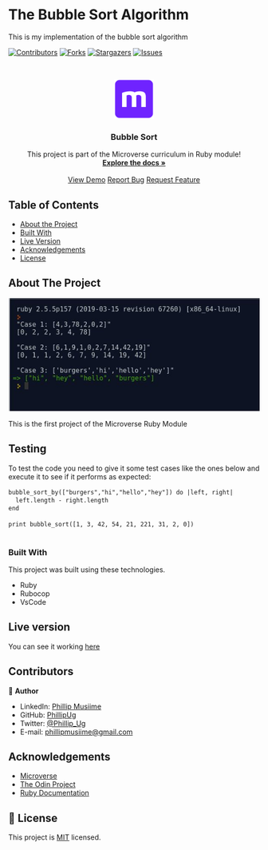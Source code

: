 # The Bubble Sort Algorithm 
This is my implementation of the bubble sort algorithm

<!--
*** Thanks for checking out this README Template. If you have a suggestion that would
*** make this better, please fork the repo and create a pull request or simply open
*** an issue with the tag "enhancement".
*** Thanks again! Now go create something AMAZING! :D
-->

<!-- PROJECT SHIELDS -->
<!--
*** I'm using markdown "reference style" links for readability.
*** Reference links are enclosed in brackets [ ] instead of parentheses ( ).
*** See the bottom of this document for the declaration of the reference variables
*** for contributors-url, forks-url, etc. This is an optional, concise syntax you may use.
*** https://www.markdownguide.org/basic-syntax/#reference-style-links
-->
[![Contributors][contributors-shield]][contributors-url]
[![Forks][forks-shield]][forks-url]
[![Stargazers][stars-shield]][stars-url]
[![Issues][issues-shield]][issues-url]

<!-- PROJECT LOGO -->
<br />
<p align="center">
  <a href="https://github.com/PhillipUg/bubble-sort">
    <img src="images/microverse.png" alt="Logo" width="80" height="80">
  </a>

  <h3 align="center">Bubble Sort</h3>

  <p align="center">
    This project is part of the Microverse curriculum in Ruby module!
    <br />
    <a href="https://github.com/PhillipUg/bubble-sort"><strong>Explore the docs »</strong></a>
    <br />
    <br />
    <a href="https://repl.it/@PhillipUg/bubble-sort">View Demo</a>
    <a href="https://github.com/PhillipUg/bubble-sort/issues">Report Bug</a>
    <a href="https://github.com/PhillipUg/bubble-sort/issues">Request Feature</a>
  </p>
</p>

<!-- TABLE OF CONTENTS -->
## Table of Contents

* [About the Project](#about-the-project)
* [Built With](#built-with)
* [Live Version](#live-version)
* [Acknowledgements](#acknowledgements)
* [License](#license)

<!-- ABOUT THE PROJECT -->
## About The Project

[![Product Name Screen Shot][product-screenshot]](https://repl.it/@PhillipUg/bubble-sort)

This is the first project of the Microverse Ruby Module

<!-- ABOUT THE PROJECT -->
## Testing

To test the code you need to give it some test cases like the ones below and execute it to see if it performs as expected: 

```
bubble_sort_by(["burgers","hi","hello","hey"]) do |left, right|
  left.length - right.length
end

print bubble_sort([1, 3, 42, 54, 21, 221, 31, 2, 0])


```

### Built With
This project was built using these technologies.
* Ruby
* Rubocop
* VsCode

<!-- LIVE VERSION -->
## Live version

You can see it working [here](https://repl.it/@PhillipUg/bubble-sort)

<!-- CONTACT -->
## Contributors


:bust_in_silhouette: **Author**

- LinkedIn: [Phillip Musiime](https://www.linkedin.com/in/phillip-musiime-74657019a/)
- GitHub: [PhillipUg](https://github.com/PhillipUg)
- Twitter: [@Phillip_Ug](https://twitter.com/Phillip_Ug)
- E-mail: phillipmusiime@gmail.com


<!-- ACKNOWLEDGEMENTS -->
## Acknowledgements
* [Microverse](https://www.microverse.org/)
* [The Odin Project](https://www.theodinproject.com/)
* [Ruby Documentation](https://www.ruby-lang.org/en/documentation/)

<!-- MARKDOWN LINKS & IMAGES -->
<!-- https://www.markdownguide.org/basic-syntax/#reference-style-links -->
[contributors-shield]: https://img.shields.io/github/contributors/PhillipUg/bubble-sort.svg?style=flat-square
[contributors-url]: https://github.com/PhillipUg/bubble-sort/graphs/contributors
[forks-shield]: https://img.shields.io/github/forks/PhillipUg/bubble-sort.svg?style=flat-square
[forks-url]: https://github.com/PhillipUg/bubble-sort/network/members
[stars-shield]: https://img.shields.io/github/stars/PhillipUg/bubble-sort.svg?style=flat-square
[stars-url]: https://github.com/PhillipUg/bubble-sort/stargazers
[issues-shield]: https://img.shields.io/github/issues/PhillipUg/bubble-sort.svg?style=flat-square
[issues-url]: https://github.com/PhillipUg/bubble-sort/issues
[product-screenshot]: images/bubble-sort.jpg

## 📝 License

This project is [MIT](https://opensource.org/licenses/MIT) licensed.
